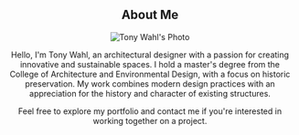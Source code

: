 <meta name="viewport" content="width=device-width, initial-scale=1.0">
<center><section id="bio">
<center>  <h2>About Me</h2>
<center>  <div class="bio-container">
<center>    <img src="your-photo.jpg" alt="Tony Wahl's Photo" class="bio-photo" />
<center>    <div class="bio-text">
<center>      <p>Hello, I'm Tony Wahl, an architectural designer with a passion for creating innovative and sustainable spaces. I hold a master's degree from the College of Architecture and Environmental Design, with a focus on historic preservation. My work combines modern design practices with an appreciation for the history and character of existing structures.</p>
 <center>     <p>Feel free to explore my portfolio and contact me if you're interested in working together on a project.</p>
